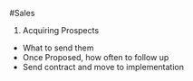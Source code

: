 #Sales

1. Acquiring Prospects
* What to send them
* Once Proposed, how often to follow up
* Send contract and move to implementation
    